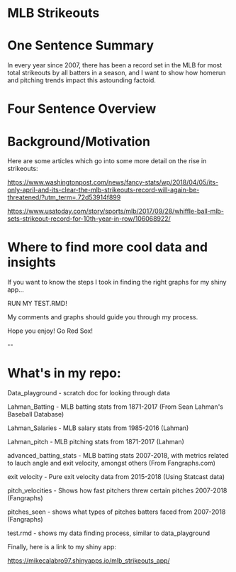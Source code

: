 # MLB Strikeouts

# One Sentence Summary

In every year since 2007, there has been a record set in the MLB for most total strikeouts by all batters in a season, and I want to show how homerun and pitching trends impact this astounding factoid.

# Four Sentence Overview




# Background/Motivation

Here are some articles which go into some more detail on the rise in strikeouts:

https://www.washingtonpost.com/news/fancy-stats/wp/2018/04/05/its-only-april-and-its-clear-the-mlb-strikeouts-record-will-again-be-threatened/?utm_term=.72d53914f899

https://www.usatoday.com/story/sports/mlb/2017/09/28/whiffle-ball-mlb-sets-strikeout-record-for-10th-year-in-row/106068922/


# Where to find more cool data and insights

If you want to know the steps I took in finding the right graphs for my shiny app...

RUN MY TEST.RMD!

My comments and graphs should guide you through my process.

Hope you enjoy! Go Red Sox!

--

# What's in my repo:

Data_playground - scratch doc for looking through data

Lahman_Batting - MLB batting stats from 1871-2017 (From Sean Lahman's Baseball Database)

Lahman_Salaries - MLB salary stats from 1985-2016 (Lahman)

Lahman_pitch - MLB pitching stats from 1871-2017 (Lahman)

advanced_batting_stats - MLB batting stats 2007-2018, with metrics related to lauch angle and exit velocity, amongst others (From Fangraphs.com)

exit velocity - Pure exit velocity data from 2015-2018 (Using Statcast data)

pitch_velocities - Shows how fast pitchers threw certain pitches 2007-2018 (Fangraphs)

pitches_seen - shows what types of pitches batters faced from 2007-2018 (Fangraphs)

test.rmd - shows my data finding process, similar to data_playground


Finally, here is a link to my shiny app:

https://mikecalabro97.shinyapps.io/mlb_strikeouts_app/


